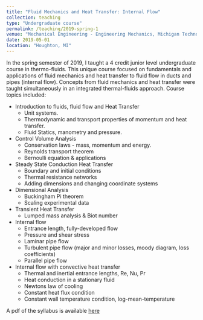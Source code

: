```yaml
---
title: "Fluid Mechanics and Heat Transfer: Internal Flow"
collection: teaching
type: "Undergraduate course"
permalink: /teaching/2019-spring-1
venue: "Mechanical Engineering - Engineering Mechanics, Michigan Technological University"
date: 2019-05-01
location: "Houghton, MI"
---
```


In the spring semester of 2019, I taught a 4 credit junior level undergraduate course in thermo-fluids. This unique course focused on fundamentals and applications of fluid mechanics and heat transfer to fluid flow in ducts and pipes (internal flow). Concepts from fluid mechanics and heat transfer were taught simultaneously in an integrated thermal-fluids approach. Course topics included:

  * Introduction to fluids, fluid flow and Heat Transfer
	* Unit systems. 
	* Thermodynamic and transport properties of
momentum and heat transfer.
	* Fluid Statics, manometry and pressure.
  * Control Volume Analysis
	* Conservation laws - mass, momentum and energy.
	* Reynolds transport theorem
	* Bernoulli equation & applications
  * Steady State Conduction Heat Transfer
	* Boundary and initial conditions
	* Thermal resistance networks
	* Adding dimensions and changing coordinate systems
  * Dimensional Analysis
	* Buckingham Pi theorem
	* Scaling experimental data
  * Transient Heat Transfer
	* Lumped mass analysis & Biot number
  * Internal flow
	* Entrance length, fully-developed flow
	* Pressure and shear stress
	* Laminar pipe flow
	* Turbulent pipe flow (major and minor losses, moody diagram, loss coefficients)
	* Parallel pipe flow
  * Internal flow with convective heat transfer
	* Thermal and inertial entrance lengths, Re, Nu, Pr
	* Heat conduction in a stationary fluid
	* Newtons law of cooling
	* Constant heat flux condition
	* Constant wall temperature condition, log-mean-temperature

A pdf of the syllabus is available [here](http://kishanbellur.github.io/files/MEEM3201_Spring2019_syllabus.pdf)

